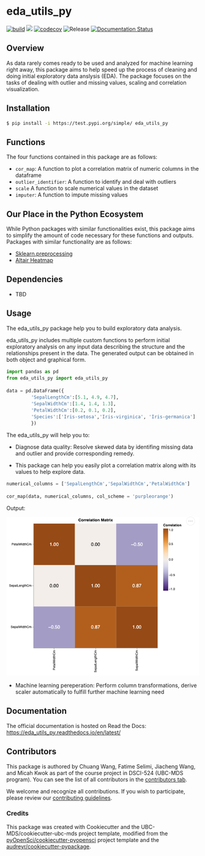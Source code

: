 # eda_utils_py 

[![build](https://github.com/UBC-MDS/eda_utils_py/actions/workflows/build.yml/badge.svg)](https://github.com/UBC-MDS/eda_utils_py/actions/workflows/build.yml) ![](https://github.com/chuangw46/eda_utils_py/workflows/build/badge.svg) [![codecov](https://codecov.io/gh/chuangw46/eda_utils_py/branch/main/graph/badge.svg)](https://codecov.io/gh/chuangw46/eda_utils_py) ![Release](https://github.com/chuangw46/eda_utils_py/workflows/Release/badge.svg) [![Documentation Status](https://readthedocs.org/projects/eda_utils_py/badge/?version=latest)](https://eda_utils_py.readthedocs.io/en/latest/?badge=latest)

## Overview 

As data rarely comes ready to be used and analyzed for machine learning right away, this package aims to help speed up the process of cleaning and doing initial exploratory data anslysis (EDA). The package focuses on the tasks of dealing with outlier and missing values, scaling and correlation visualization.

## Installation

```bash
$ pip install -i https://test.pypi.org/simple/ eda_utils_py
```

## Functions

The four functions contained in this package are as follows:
- `cor_map`: A function to plot a correlation matrix of numeric columns in the dataframe
- `outlier_identifier`: A function to identify and deal with outliers
- `scale` A function to scale numerical values in the dataset
- `imputer`: A function to impute missing values


## Our Place in the Python Ecosystem

While Python packages with similar functionalities exist, this package aims to simplify the amount of code necessary for these functions and outputs. Packages with similar functionality are as follows:

- [Sklearn.preprocessing]( https://scikit-learn.org/stable/modules/preprocessing.html)
- [Altair Heatmap](https://altair-viz.github.io/gallery/layered_heatmap_text.html)

## Dependencies

- TBD

## Usage
The eda_utils_py package help you to build exploratory data analysis.

eda_utils_py includes multiple custom functions to perform initial exploratory analysis on any input data describing the structure and the relationships present in the data. The generated output can be obtained in both object and graphical form. 

```python
import pandas as pd
from eda_utils_py import eda_utils_py

data = pd.DataFrame({
         'SepalLengthCm':[5.1, 4.9, 4.7],
         'SepalWidthCm':[1.4, 1.4, 1.3],
         'PetalWidthCm':[0.2, 0.1, 0.2],
         'Species':['Iris-setosa','Iris-virginica', 'Iris-germanica']
         })
```

The eda_utils_py will help you to:
- Diagnose data quality: Resolve skewed data by identifing missing data and outlier and provide corresponding remedy.


- This package can help you easily plot a correlation matrix along with its values to help explore data.

```python
numerical_columns = ['SepalLengthCm','SepalWidthCm','PetalWidthCm']

cor_map(data, numerical_columns, col_scheme = 'purpleorange')

```
Output:

![cor_map_output](images/cor_map.output.png)

- Machine learning pereperation: Perform column transformations, derive scaler automatically to fulfill further machine learning need
    
## Documentation

The official documentation is hosted on Read the Docs: https://eda_utils_py.readthedocs.io/en/latest/

## Contributors

This package is authored by Chuang Wang, Fatime Selimi, Jiacheng Wang, and Micah Kwok as part of the course project in DSCI-524 (UBC-MDS program). You can see the list of all contributors in the [contributors tab](https://github.com/UBC-MDS/eda_utils_py/graphs/contributors).

We welcome and recognize all contributions. If you wish to participate, please review our [contributing guidelines](https://github.com/UBC-MDS/eda_utils_py/blob/main/CONTRIBUTING.rst). 

### Credits

This package was created with Cookiecutter and the UBC-MDS/cookiecutter-ubc-mds project template, modified from the [pyOpenSci/cookiecutter-pyopensci](https://github.com/pyOpenSci/cookiecutter-pyopensci) project template and the [audreyr/cookiecutter-pypackage](https://github.com/audreyr/cookiecutter-pypackage).
